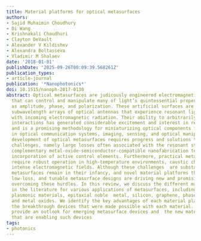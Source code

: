 ```yaml
---
title: Material platforms for optical metasurfaces
authors:
- Sajid Muhaimin Choudhury
- Di Wang
- Krishnakali Chaudhuri
- Clayton DeVault
- Alexander V Kildishev
- Alexandra Boltasseva
- Vladimir M Shalaev
date: '2018-01-01'
publishDate: '2025-09-26T00:09:39.568261Z'
publication_types:
- article-journal
publication: '*Nanophotonics*'
doi: 10.1515/nanoph-2017-0130
abstract: Optical metasurfaces are judicously engineered electromagnetic interfaces
  that can control and manipulate many of light’s quintessential properties, such
  as amplitude, phase, and polarization. These artificial surfaces are composed of
  subwavelength arrays of optical antennas that experience resonant light-matter interaction
  with incoming electromagnetic radiation. Their ability to arbitrarily engineer optical
  interactions has generated considerable excitement and interest in recent years
  and is a promising methodology for miniaturizing optical components for applications
  in optical communication systems, imaging, sensing, and optical manipulation. However,
  development of optical metasurfaces requires progress and solutions to inherent
  challenges, namely large losses often associated with the resonant structures; large-scale,
  complementary metal-oxide-semiconductor-compatible nanofabrication techniques; and
  incorporation of active control elements. Furthermore, practical metasurface devices
  require robust operation in high-temperature environments, caustic chemicals, and
  intense electromagnetic fields. Although these challenges  are substantial, optical
  metasurfaces remain in their infancy, and novel material platforms that offer resilient,
  low-loss, and tunable metasurface designs are driving new and promising routes for
  overcoming these hurdles. In this review, we discuss the different material platforms
  in the literature for various applications of metasurfaces, including refractory
  plasmonic materials, epitaxial noble  metal, silicon, graphene, phase change materials,
  and metal oxides. We identify the key advantages of each material platform and review
  the breakthrough devices that were made possible with each material. Finally, we
  provide an outlook for emerging metasurface devices and  the new material platforms
  that are enabling such devices
tags:
- photonics
---
```

